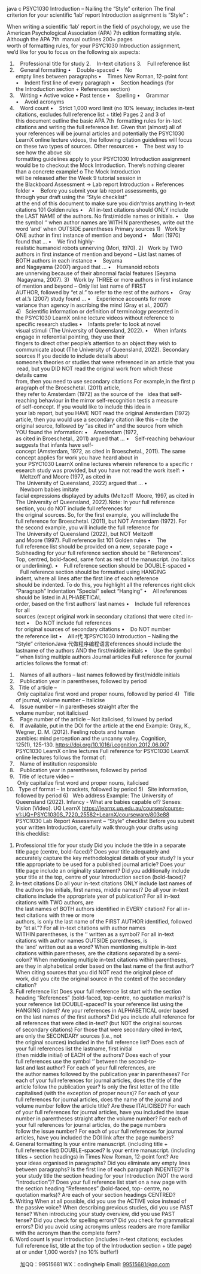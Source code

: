 java c
PSYC1030 Introduction – Nailing the “Style” criterion
The final criterion for your scientific ‘lab’ report Introduction assignment is “Style” :


When writing a scientific ‘lab’ report in the field of psychology, we use the American Psychological Association (APA) 7th edition formatting style. Although the APA 7th  manual outlines 200+ pages worth of formatting rules, for your PSYC1030 Introduction assignment, we’d like for you to focus on the following six aspects:
1.    Professional title for study
2.    In-text citations
3.    Full reference list
4.    General formatting
•    Double-spaced
•    No empty lines between paragraphs
•    Times New Roman, 12-point font
•    Indent first line of every paragraph
•    Section headings (for the Introduction section + References section)
5.    Writing
• Active voice
• Past tense
•    Spelling
•    Grammar
•    Avoid acronyms
6.    Word count
•    Strict 1,000 word limit (no 10% leeway; includes in-text citations, excludes full reference list + title)
Pages 2 and 3 of this document outline the basic APA 7th  formatting rules for in-text citations and writing the full reference list. Given that (almost) all of your references will be journal articles and potentially the PSYC1030 LearnX online lecture videos, the following citation guidelines will focus on these two types of sources.
Other resources
•    The best way to see how the above six formatting guidelines apply to your PSYC1030 Introduction
assignment would be to checkout the Mock Introduction. There’s nothing clearer than a concrete example!
o The Mock Introduction will be released after the Week 9 tutorial session in the Blackboard Assessment -> Lab report Introduction + References folder
•    Before you submit your lab report assessments, go through your draft using the “Style checklist” at the end of this document to make sure you didn’tmiss anything
In-text citations 101
Golden rules
•    All in-text citations should ONLY include the LAST NAME of the authors. No first/middle names or initials.
•    Use the symbol ‘’ when author names are WITHIN parentheses, write out the word ‘and’ when OUTSIDE parentheses
Primary sources
1)   Work by ONE author in first instance of mention and beyond
•    Mori (1970) found that …
•    We find highly-realistic humanoid robots unnerving (Mori, 1970).
2)   Work by TWO authors in first instance of mention and beyond – List last names of BOTH authors in each instance
•    Seyama and Nagayama (2007) argued that …
•    Humanoid robots are unnerving because of their abnormal facial features (Seyama  Nagayama, 2007).
3)   Work by THREE or more authors in first instance of mention and beyond – Only list last name of FIRST AUTHOR, followed by “et al.” to refer to the rest of the authors
•    Gray et al.’s (2007) study found …
•    Experience accounts for more variance than agency in ascribing the mind (Gray et al., 2007)
4)   Scientific information or definition of terminology presented in the PSYC1030 LearnX online lecture videos without reference to specific research studies
•    Infants prefer to look at novel visual stimuli (The University of Queensland, 2022).
•    When infants engage in referential pointing, they use their fingers to direct other people’s attention to an object they wish to communicate about (The University of Queensland, 2022).
Secondary sources
If you decide to include details about someone’s theories or studies that were referenced in an article that you read, but you DID NOT read the original work from which these details came from, then you need to use secondary citations.For example,in the first paragraph of the Broeschetal. (2011) article, they refer to Amsterdam (1972) as the source of the   idea that self-reaching behaviour in the mirror self-recognition testis a measure of self-concept. If you would like to include this idea in your lab report, but you HAVE NOT read the original Amsterdam (1972) article, then you would use a secondary citation like this – cite the original source, followed by “as cited in” and the source from which YOU found the information:
•    Amsterdam (1972, as cited in Broeschetal., 2011) argued that …
•    Self-reaching behaviour suggests that infants have self-concept (Amsterdam, 1972, as cited in Broeschetal., 2011).
The same concept applies for work you have heard about in your PSYC1030 LearnX online lectures wherein reference to a specific research study was provided, but you have not read the work itself:
•    Meltzoff and Moore (1977, as cited in The University of Queensland, 2022) argued that …
•    Newborn babies imitate facial expressions displayed by adults (Meltzoff  Moore, 1997, as cited in The University of Queensland, 2022).Note: In your full reference section, you do NOT include full references for the original sources. So, for the first example,  you will include the full reference for Broeschetal. (2011), but NOT Amsterdam (1972). For the second example, you will include the full reference for The University of Queensland (2022), but NOT Meltzoff and Moore (1997).
Full reference list 101
Golden rules
•    The full reference list should be provided on a new, separate page
• Subheading for your full reference section should be “ References”. Top, centred, bold-faced, same font as rest of the manuscript. (no italics or underlining).
•    Full reference section should be DOUBLE-spaced
•    Full reference section should be formatted using HANGING indent, where all lines after the first line of each reference should be indented. To do this, you highlight all the references  right click  “Paragraph”  Indentation “Special”  select “Hanging”
•    All references should be listed in ALPHABETICAL order, based on the first authors’ last names
•    Include full references for all sources (except original work in secondary citations) that were cited in-text
•    Do NOT include full references for original sources of secondary citations
•    Do NOT number the reference list
•    All r代 写PSYC1030 Introduction – Nailing the “Style” criterionJava
代做程序编程语言eferences should include the lastname of the authors AND the first/middle initials
•    Use the symbol ‘’ when listing multiple authors
Journal articles
Full reference for journal articles follows the format of:
1)    Names of all authors – last names followed by first/middle initials
2)    Publication year in parentheses, followed by period
3)   Title of article – Only capitalize first word and proper nouns, followed by period
4)   Title of journal, volume number – Italicise
5)    Issue number – In parentheses straight after the volume number, not italicised
6)    Page number of the article – Not italicised, followed by period
7)    If available, put in the DOI for the article at the end
Example:
Gray, K.,  Wegner, D. M. (2012). Feeling robots and human zombies: mind perception and the uncanny valley. Cognition, 125(1), 125-130. https://doi.org/10.1016/j.cognition.2012.06.007
PSYC1030 LearnX online lectures
Full reference for PSYC1030 LearnX online lectures follows the format of:
1)    Name of institution responsible
2)    Publication year in parentheses, followed by period
3)   Title of lecture video – Only capitalize first word and proper nouns, italicised
4)   Type of format – In brackets, followed by period
5)   Site information, followed by period
6)   Web address
Example:
The University of Queensland (2022). Infancy - What are babies capable of? Senses: Vision [Video]. UQ LearnX https://learnx.uq.edu.au/courses/course-v1:UQ+PSYC1030S_7220_25582+LearnX/courseware/803e88
PSYC1030 Lab Report Assessment – “Style” checklist
Before you submit your written Introduction, carefully walk through your drafts using this checklist:
1. Professional title for your study
Did you include the title in a separate title page (centre, bold-faced)?
Does your title adequately and accurately capture the key methodological details of your study? Is your title appropriate to be used for a published journal article?
Does your title page include an originality statement?
Did you additionally include your title at the top, centre of your Introduction section (bold-faced)?
2. In-text citations
Do all your in-text citations ONLY include last names of the authors (no initials, first names, middle names)? Do all your in-text citations include the appropriate year of publication?
For all in-text citations with TWO authors, are the last names of BOTH authors identified in EVERY citation?
For all in-text citations with three or more authors, is only the last name of the FIRST AUTHOR identified, followed by “et al.”?
For all in-text citations with author names WITHIN parentheses, is the ‘’ written as a symbol?
For all in-text citations with author names OUTSIDE parentheses, is the ‘and’ written out as a word?
When mentioning multiple in-text citations within parentheses, are the citations separated by a semi-colon?
When mentioning multiple in-text citations within parentheses, are they in alphabetical order based on the last name of the first author?
When citing sources that you did NOT read the original piece of work, did you cite the original source in the context of the secondary citation?
3. Full reference list
Does your full reference list start with the section heading “References” (bold-faced, top-centre, no quotation marks)?
Is your reference list DOUBLE-spaced?
Is your reference list using the HANGING indent?
Are your references in ALPHABETICAL order based on the last names of the first authors?
Did you include afull reference for all references that were cited in-text? (but NOT the original sources of secondary citations)
For those that were secondary cited in-text, are only the SECONDARY sources (i.e., not the original sources) included in the full reference list?
Does each of your full references list the lastname, first initial (then middle initial) of EACH of the authors? Does each of your full references use the symbol ‘’ between the second-to-last and last author?
For each of your full references, are the author names followed by the publication year in parentheses?
For each of your full references for journal articles, does the title of the article follow the publication year? Is only the first letter of the title capitalised (with the exception of proper nouns)?
For each of your full references for journal articles, does the name of the journal and volume number follow the article title? Are these ITALICISED?
For each of your full references for journal articles, have you included the issue number in parentheses straight after the volume number?
For each of your full references for journal articles, do the page numbers follow the issue number?
For each of your full references for journal articles, have you included the DOI link after the page numbers?
4. General formatting
Is your entire manuscript. (including title + full reference list) DOUBLE-spaced?
Is your entire manuscript. (including titles + section headings) in Times New Roman, 12-point font? Are your ideas organised in paragraphs?
Did you eliminate any empty lines between paragraphs? Is the first line of each paragraph INDENTED?
Is your study title the section heading for your Introduction (NOT the word “Introduction”)?
Does your full reference list start on a new page with the section heading “References” (bold-faced, top- centre, no quotation marks)?
Are each of your section headings CENTRED?
5. Writing
When at all possible, did you use the ACTIVE voice instead of the passive voice? When describing previous studies, did you use PAST tense?
When introducing your study overview, did you use PAST tense? Did you check for spelling errors?
Did you check for grammatical errors?
Did you avoid using acronyms unless readers are more familiar with the acronym than the complete form?
6. Word count
Is your Introduction (includes in-text citations; excludes full reference list, title at the top of the Introduction section + title page) at or under 1,000 words? (no 10% buffer!)

         
加QQ：99515681  WX：codinghelp  Email: 99515681@qq.com
